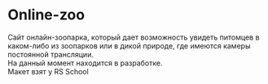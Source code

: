 # Online-zoo  
Сайт онлайн-зоопарка, который дает возможность увидеть питомцев в каком-либо из зоопарков или в дикой природе, где имеются камеры постоянной трансляции.  
На данный момент находится в разработке.  
Макет взят у RS School

